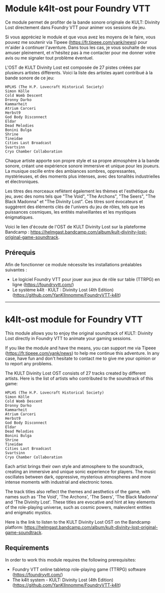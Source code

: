# Module k4lt-ost pour Foundry VTT

Ce module permet de profiter de la bande sonore originale de KULT: Divinity Lost directement dans Foundry VTT pour animer vos sessions de jeu.

Si vous appréciez le module et que vous avez les moyens de le faire, vous pouvez me soutenir via Tipeee (https://fr.tipeee.com/yank/news) pour m'aider à continuer l'aventure. Dans tous les cas, je vous souhaite de vous amuser pleinement, et n'hésitez pas à me contacter pour me donner votre avis ou me signaler tout problème éventuel.

L'OST de KULT Divinity Lost est composée de 27 pistes créées par plusieurs artistes différents. Voici la liste des artistes ayant contribué à la bande sonore de ce jeu:

    HPLHS (The H.P. Lovecraft Historical Society)
    Simon Kölle
    Cold Womb Descent
    Dronny Darko
    Kammarheit
    Atrium Carceri
    Herbst9
    God Body Disconnect
    Eldar
    Dead Melodies
    Bonini Bulga
    Shrine
    Tineidae
    Cities Last Broadcast
    Svartsinn
    Cryo Chamber Collaboration

Chaque artiste apporte son propre style et sa propre atmosphère à la bande sonore, créant une expérience sonore immersive et unique pour les joueurs. La musique oscille entre des ambiances sombres, oppressantes, mystérieuses, et des moments plus intenses, avec des tonalités industrielles et électroniques.

Les titres des morceaux reflètent également les thèmes et l'esthétique du jeu, avec des noms tels que "The Void", "The Archons", "The Seers", "The Black Madonna" et "The Divinity Lost". Ces titres sont évocateurs et suggèrent des éléments clés de l'univers du jeu de rôles, tels que les puissances cosmiques, les entités malveillantes et les mystiques énigmatiques.

Voici le lien d'écoute de l'OST de KULT Divinity Lost sur la plateforme Bandcamp : https://helmgast.bandcamp.com/album/kult-divinity-lost-original-game-soundtrack.

## Prérequis

Afin de fonctionner ce module nécessite les installations préalables suivantes :
 * Le logiciel Foundry VTT pour jouer aux jeux de rôle sur table (TTRPG) en ligne (https://foundryvtt.com/)
 * Le système k4lt · KULT : Divinity Lost (4th Edition) (https://github.com/YanKlInnomme/FoundryVTT-k4lt)

 ---------------------------------------------------------------------

 # k4lt-ost module for Foundry VTT

This module allows you to enjoy the original soundtrack of KULT: Divinity Lost directly in Foundry VTT to animate your gaming sessions.

If you like the module and have the means, you can support me via Tipeee (https://fr.tipeee.com/yank/news) to help me continue this adventure. In any case, have fun and don't hesitate to contact me to give me your opinion or to report any problems.

The KULT Divinity Lost OST consists of 27 tracks created by different artists. Here is the list of artists who contributed to the soundtrack of this game:

    HPLHS (The H.P. Lovecraft Historical Society)
    Simon Kölle
    Cold Womb Descent
    Dronny Darko
    Kammarheit
    Atrium Carceri
    Herbst9
    God Body Disconnect
    Eldar
    Dead Melodies
    Bonini Bulga
    Shrine
    Tineidae
    Cities Last Broadcast
    Svartsinn
    Cryo Chamber Collaboration

Each artist brings their own style and atmosphere to the soundtrack, creating an immersive and unique sonic experience for players. The music oscillates between dark, oppressive, mysterious atmospheres and more intense moments with industrial and electronic tones.

The track titles also reflect the themes and aesthetics of the game, with names such as 'The Void', 'The Archons', 'The Seers', 'The Black Madonna' and 'The Divinity Lost'. These titles are evocative and hint at key elements of the role-playing universe, such as cosmic powers, malevolent entities and enigmatic mystics.

Here is the link to listen to the KULT Divinity Lost OST on the Bandcamp platform: https://helmgast.bandcamp.com/album/kult-divinity-lost-original-game-soundtrack.

## Requirements

In order to work this module requires the following prerequisites:
 * Foundry VTT online tabletop role-playing game (TTRPG) software (https://foundryvtt.com/)
 * The k4lt system - KULT: Divinity Lost (4th Edition) (https://github.com/YanKlInnomme/FoundryVTT-k4lt)